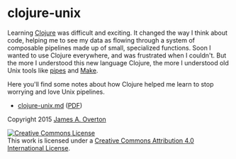# clojure-unix

Learning [Clojure](http://clojure.org) was difficult and exciting. It changed the way I think about code, helping me to see my data as flowing through a system of composable pipelines made up of small, specialized functions. Soon I wanted to use Clojure everywhere, and was frustrated when I couldn't. But the more I understood this new language Clojure, the more I understood old Unix tools like [pipes](https://en.wikipedia.org/wiki/Pipeline_%28Unix%29) and [Make](https://www.gnu.org/software/make/).

Here you'll find some notes about how Clojure helped me learn to stop worrying and love Unix pipelines.

- [clojure-unix.md](clojure-unix.md) ([PDF](clojure-unix.pdf))


Copyright 2015 [James A. Overton](mailto:james@overton.ca)

<a rel="license" href="http://creativecommons.org/licenses/by/4.0/"><img alt="Creative Commons License" style="border-width:0" src="https://i.creativecommons.org/l/by/4.0/88x31.png" /></a><br />This work is licensed under a <a rel="license" href="http://creativecommons.org/licenses/by/4.0/">Creative Commons Attribution 4.0 International License</a>.
